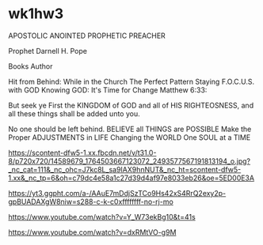 # wk1hw3
APOSTOLIC ANOINTED PROPHETIC PREACHER

Prophet Darnell H. Pope

Books Author

Hit from Behind: While in the Church
The Perfect Pattern
Staying F.O.C.U.S. with GOD
Knowing GOD: It's Time for Change
Matthew 6:33:

But seek ye First the KINGDOM of GOD and all of HIS RIGHTEOSNESS, and all these things shall be added unto you.

 No one should be left behind.
 BELIEVE all THINGS are POSSIBLE
 Make the Proper ADJUSTMENTS in LIFE
Changing the WORLD One SOUL at a TIME

https://scontent-dfw5-1.xx.fbcdn.net/v/t31.0-8/p720x720/14589679_1764503667123072_2493577567191813194_o.jpg?_nc_cat=111&_nc_ohc=J7kc8L_sa9IAX9hnNUT&_nc_ht=scontent-dfw5-1.xx&_nc_tp=6&oh=c79dc4e58a1c27d39d4af97e8033eb26&oe=5ED00E3A

https://yt3.ggpht.com/a-/AAuE7mDdjSzTCo9Hs42xS4RrQ2exy2p-gpBUADAXgW8niw=s288-c-k-c0xffffffff-no-rj-mo

https://www.youtube.com/watch?v=Y_W73ekBg10&t=41s

https://www.youtube.com/watch?v=dxRMtVO-g9M